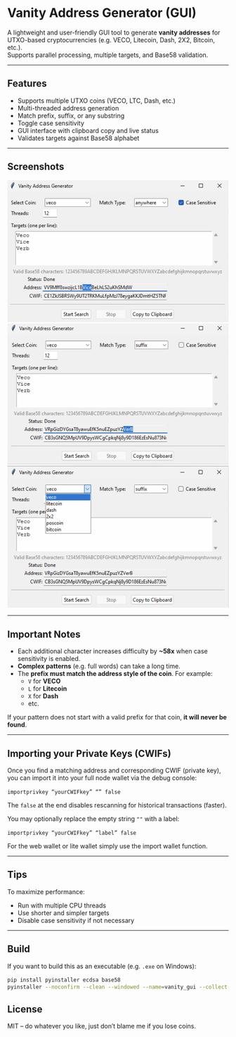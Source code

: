 # Vanity Address Generator (GUI)

A lightweight and user-friendly GUI tool to generate **vanity addresses** for UTXO-based cryptocurrencies (e.g. VECO, Litecoin, Dash, 2X2, Bitcoin, etc.).  
Supports parallel processing, multiple targets, and Base58 validation.

---

## Features

- Supports multiple UTXO coins (VECO, LTC, Dash, etc.)
- Multi-threaded address generation
- Match prefix, suffix, or any substring
- Toggle case sensitivity
- GUI interface with clipboard copy and live status
- Validates targets against Base58 alphabet

---

## Screenshots
![Screenshot1](screenshot1.png)
![Screenshot2](screenshot2.png)
![Screenshot3](screenshot3.png)

---

## Important Notes

- Each additional character increases difficulty by **~58x** when case sensitivity is enabled.
- **Complex patterns** (e.g. full words) can take a long time.
- The **prefix must match the address style of the coin**. For example:
  - `V` for **VECO**
  - `L` for **Litecoin**
  - `X` for **Dash**
  - etc.

If your pattern does not start with a valid prefix for that coin, **it will never be found**.

---

## Importing your Private Keys (CWIFs)

Once you find a matching address and corresponding CWIF (private key), you can import it into your full node wallet via the debug console:

`importprivkey “yourCWIFkey” “” false`

The `false` at the end disables rescanning for historical transactions (faster).

You may optionally replace the empty string `""` with a label:

`importprivkey “yourCWIFkey” “label” false`

For the web wallet or lite wallet simply use the import wallet function.

---

## Tips

To maximize performance:

- Run with multiple CPU threads
- Use shorter and simpler targets 
- Disable case sensitivity if not necessary

---

## Build

If you want to build this as an executable (e.g. `.exe` on Windows):

```bash
pip install pyinstaller ecdsa base58
pyinstaller --noconfirm --clean --windowed --name=vanity_gui --collect-submodules=ecdsa --collect-submodules=base58 vanity_gui.py
```

## License

MIT – do whatever you like, just don’t blame me if you lose coins.
